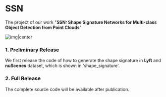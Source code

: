 # SSN



The project of our work "**SSN: Shape Signature Networks for Multi-class Object Detection from Point Clouds**"



![img|center](./img/res.png)


### 1. Preliminary Release

We first release the code of how to generate the shape signature in **Lyft** and **nuScenes** dataset, which is shown in 'shape_signature'.


### 2. Full Release

The complete source code will be available after publication.
